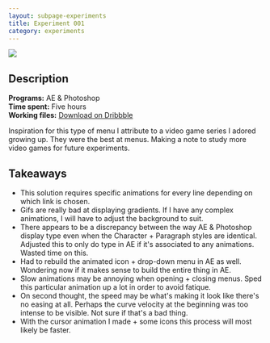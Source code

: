 ```yaml
---
layout: subpage-experiments
title: Experiment 001
category: experiments
---
```

<img src="http://helentran.com/img/experiments/Experiment001.gif">

## Description
__Programs:__ AE & Photoshop  
__Time spent:__ Five hours  
__Working files:__ [Download on Dribbble](https://drb.li/FSnWi)

Inspiration for this type of menu I attribute to a video game series I adored growing up. They were the best at menus. Making a note to study more video games for future experiments.

## Takeaways
* This solution requires specific animations for every line depending on which link is chosen.
* Gifs are really bad at displaying gradients. If I have any complex animations, I will have to adjust the background to suit.
* There appears to be a discrepancy between the way AE & Photoshop display type even when the Character + Paragraph styles are identical. Adjusted this to only do type in AE if it's associated to any animations. Wasted time on this.
* Had to rebuild the animated icon + drop-down menu in AE as well. Wondering now if it makes sense to build the entire thing in AE.
* Slow animations may be annoying when opening + closing menus. Sped this particular animation up a lot in order to avoid fatique. 
* On second thought, the speed may be what's making it look like there's no easing at all. Perhaps the curve velocity at the beginning was too intense to be visible. Not sure if that's a bad thing.
* With the cursor animation I made + some icons this process will most likely be faster. 